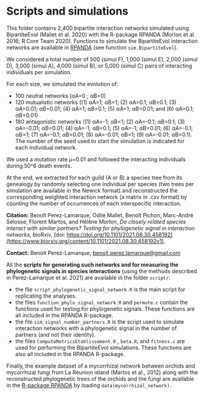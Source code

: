 # Scripts and simulations 

This folder contains 2,400 bipartite interaction networks simulated using BipartiteEvol (Maliet et al. 2020) with the R-package RPANDA (Morlon et al. 2016; R Core Team 2020). Functions to simulate the BipartiteEvol interaction networks are available in [RPANDA](https://github.com/hmorlon/PANDA) (see function `sim.BipartiteEvol`).


We considered a total number of 500 (simul F), 1,000 (simul E), 2,000 (simul D), 3,000 (simul A), 4,000 (simul B), or 5,000 (simul C) pairs of interacting individuals per simulation. 

For each size, we simulated the evolution of: 
- 100 neutral networks (αA=0 ; αB=0)
- 120 mutualistic networks ((1) αA=1; αB=1; (2) αA=0.1; αB=0.1; (3) αA=0.01; αB=0.01; (4) αA=1; αB=0.1; (5) αA=1; αB=0.01; and (6) αA=0.1; αB=0.01) 
- 180 antagonistic networks ((1) αA=-1; αB=1; (2) αA=-0.1; αB=0.1; (3) αA=-0.01; αB=0.01; (4) αA=-1; αB=0.1; (5) αA=-1; αB=0.01; (6) αA=-0.1; αB=1; (7) αA=-0.1; αB=0.01; (8) αA=-0.01; αB=1; (9) αA=-0.01; αB=0.1). 
The number of the seed used to start the simulation is indicated for each individual network.

We used a mutation rate μ=0.01 and followed the interacting individuals during 50^6 death events. 

At the end, we extracted for each guild (A or B) a species tree from its genealogy by randomly selecting one individual per species (two trees per simulation are available in the Newick format) 
and reconstructed the corresponding weighted interaction network (a matrix in .csv format) by counting the number of occurrences of each interspecific interaction. 




**Citation:** Benoît Perez-Lamarque, Odile Maliet, Benoît Pichon, Marc-André Selosse, Florent Martos, and Hélène Morlon,
*Do closely related species interact with similar partners? Testing for phylogenetic signal in interaction networks*, bioRxiv, [doi: https://doi.org/10.1101/2021.08.30.458192](https://www.biorxiv.org/content/10.1101/2021.08.30.458192v1).


**Contact:** Benoît Perez-Lamarque, benoit.perez.lamarque@gmail.com


All the **scripts for generating such networks and for measuring the phylogenetic signals in species interactions** (using the methods described in Perez-Lamarque et al. 2021) are available in the folder `script/`:
- the file `script_phylogenetic_signal_network.R` is the main script for replicating the analyses.
- the files `function_phylo_signal_network.R` and `permute.c` contain the functions used for testing for phylogenetic signals. These functions are all included in the RPANDA R-package. 
- the file `sim_signal_number_partners.R` is the script used to simulate interaction networks with a phylogenetic signal in the number of partners (and not their identity).
- the files  `ComputeMetricsEtablissement.R` , `beta.R`, and `fitness.c` are used for performing the BipartiteEvol simulations.  These functions are also all included in the RPANDA R-package. 

Finally, the example dataset of a mycorrhizal network between orchids and mycorrhizal fungi from La Réunion island (Martos et al., 2012) along with the reconstructed phylogenetic trees of the orchids and the fungi are available in the [R-package RPANDA](https://github.com/BPerezLamarque/Phylosignal_network) by loading `data(mycorrhizal_network)`.

